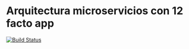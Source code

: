 # Arquitectura microservicios con 12 facto app


[![Build Status](https://travis-ci.org/NickMostacero/x-app.svg?branch=master)](https://travis-ci.org/NickMostacero/x-app)